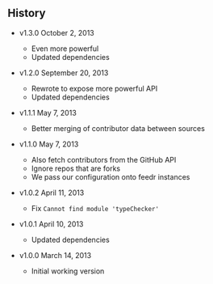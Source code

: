 ## History

- v1.3.0 October 2, 2013
	- Even more powerful
	- Updated dependencies

- v1.2.0 September 20, 2013
	- Rewrote to expose more powerful API
	- Updated dependencies

- v1.1.1 May 7, 2013
	- Better merging of contributor data between sources

- v1.1.0 May 7, 2013
	- Also fetch contributors from the GitHub API
	- Ignore repos that are forks
	- We pass our configuration onto feedr instances

- v1.0.2 April 11, 2013
	- Fix `Cannot find module 'typeChecker'`

- v1.0.1 April 10, 2013
	- Updated dependencies

- v1.0.0 March 14, 2013
	- Initial working version
